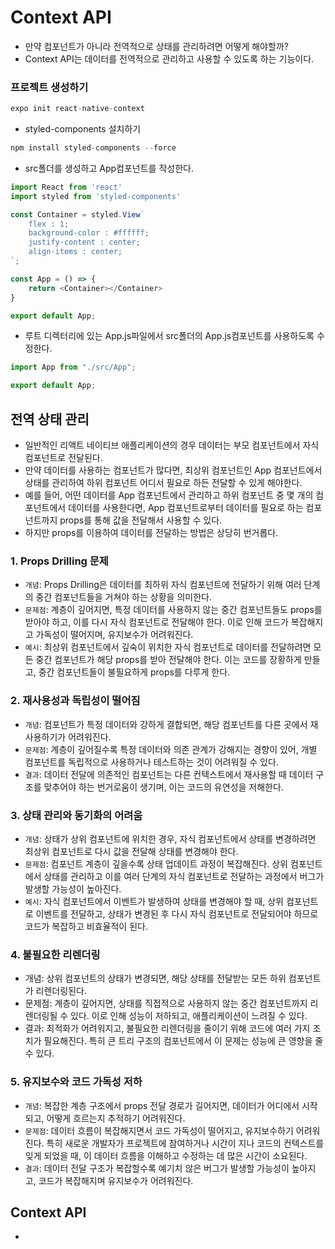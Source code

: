 # Context API
- 만약 컴포넌트가 아니라 전역적으로 상태를 관리하려면 어떻게 해야할까?
- Context API는 데이터를 전역적으로 관리하고 사용할 수 있도록 하는 기능이다.

### 프로젝트 생성하기
```js
expo init react-native-context
```
- styled-components 설치하기
```js
npm install styled-components --force
```
- src폴더를 생성하고 App컴포넌트를 작성한다.
```js
import React from 'react'
import styled from 'styled-components'

const Container = styled.View`
    flex : 1;
    background-color : #ffffff;
    justify-content : center;
    align-items : center;
`;

const App = () => {
    return <Container></Container>
}

export default App;
```
- 루트 디렉터리에 있는 App.js파일에서 src폴더의 App.js컴포넌트를 사용하도록 수정한다.
```js
import App from "./src/App";

export default App;
```

## 전역 상태 관리
- 일반적인 리액트 네이티브 애플리케이션의 경우 데이터는 부모 컴포넌트에서 자식 컴포넌트로 전달된다.
- 만약 데이터를 사용하는 컴포넌트가 많다면, 최상위 컴포넌트인 App 컴포넌트에서 상태를 관리하여 하위 컴포넌트 어디서 필요로 하든 전달할 수 있게 해야한다.
- 예를 들어, 어떤 데이터를 App 컴포넌트에서 관리하고 하위 컴포넌트 중 몇 개의 컴포넌트에서 데이터를 사용한다면, App 컴포넌트로부터 데이터를 필요로 하는 컴포넌트까지 props를 통해 값을 전달해서 사용할 수 있다.
- 하지만 props를 이용하여 데이터를 전달하는 방법은 상당히 번거롭다.

### 1. Props Drilling 문제
- `개념`: Props Drilling은 데이터를 최하위 자식 컴포넌트에 전달하기 위해 여러 단계의 중간 컴포넌트들을 거쳐야 하는 상황을 의미한다.
- `문제점`: 계층이 깊어지면, 특정 데이터를 사용하지 않는 중간 컴포넌트들도 props를 받아야 하고, 이를 다시 자식 컴포넌트로 전달해야 한다. 이로 인해 코드가 복잡해지고 가독성이 떨어지며, 유지보수가 어려워진다.
- `예시`: 최상위 컴포넌트에서 깊숙이 위치한 자식 컴포넌트로 데이터를 전달하려면 모든 중간 컴포넌트가 해당 props를 받아 전달해야 한다. 이는 코드를 장황하게 만들고, 중간 컴포넌트들이 불필요하게 props를 다루게 한다.

### 2. 재사용성과 독립성이 떨어짐
- `개념`: 컴포넌트가 특정 데이터와 강하게 결합되면, 해당 컴포넌트를 다른 곳에서 재사용하기가 어려워진다.
- `문제점`: 계층이 깊어질수록 특정 데이터와 의존 관계가 강해지는 경향이 있어, 개별 컴포넌트를 독립적으로 사용하거나 테스트하는 것이 어려워질 수 있다.
- `결과`: 데이터 전달에 의존적인 컴포넌트는 다른 컨텍스트에서 재사용할 때 데이터 구조를 맞추어야 하는 번거로움이 생기며, 이는 코드의 유연성을 저해한다.

### 3. 상태 관리와 동기화의 어려움
- `개념`: 상태가 상위 컴포넌트에 위치한 경우, 자식 컴포넌트에서 상태를 변경하려면 최상위 컴포넌트로 다시 값을 전달해 상태를 변경해야 한다.
- `문제점`: 컴포넌트 계층이 깊을수록 상태 업데이트 과정이 복잡해진다. 상위 컴포넌트에서 상태를 관리하고 이를 여러 단계의 자식 컴포넌트로 전달하는 과정에서 버그가 발생할 가능성이 높아진다.
- `예시`: 자식 컴포넌트에서 이벤트가 발생하여 상태를 변경해야 할 때, 상위 컴포넌트로 이벤트를 전달하고, 상태가 변경된 후 다시 자식 컴포넌트로 전달되어야 하므로 코드가 복잡하고 비효율적이 된다.

### 4. 불필요한 리렌더링
- 개념: 상위 컴포넌트의 상태가 변경되면, 해당 상태를 전달받는 모든 하위 컴포넌트가 리렌더링된다.
- 문제점: 계층이 깊어지면, 상태를 직접적으로 사용하지 않는 중간 컴포넌트까지 리렌더링될 수 있다. 이로 인해 성능이 저하되고, 애플리케이션이 느려질 수 있다.
- 결과: 최적화가 어려워지고, 불필요한 리렌더링을 줄이기 위해 코드에 여러 가지 조치가 필요해진다. 특히 큰 트리 구조의 컴포넌트에서 이 문제는 성능에 큰 영향을 줄 수 있다.

### 5. 유지보수와 코드 가독성 저하
- `개념`: 복잡한 계층 구조에서 props 전달 경로가 길어지면, 데이터가 어디에서 시작되고, 어떻게 흐르는지 추적하기 어려워진다.
- `문제점`: 데이터 흐름이 복잡해지면서 코드 가독성이 떨어지고, 유지보수하기 어려워진다. 특히 새로운 개발자가 프로젝트에 참여하거나 시간이 지나 코드의 컨텍스트를 잊게 되었을 때, 이 데이터 흐름을 이해하고 수정하는 데 많은 시간이 소요된다.
- `결과`: 데이터 전달 구조가 복잡할수록 예기치 않은 버그가 발생할 가능성이 높아지고, 코드가 복잡해지며 유지보수가 어려워진다.

## Context API
- 